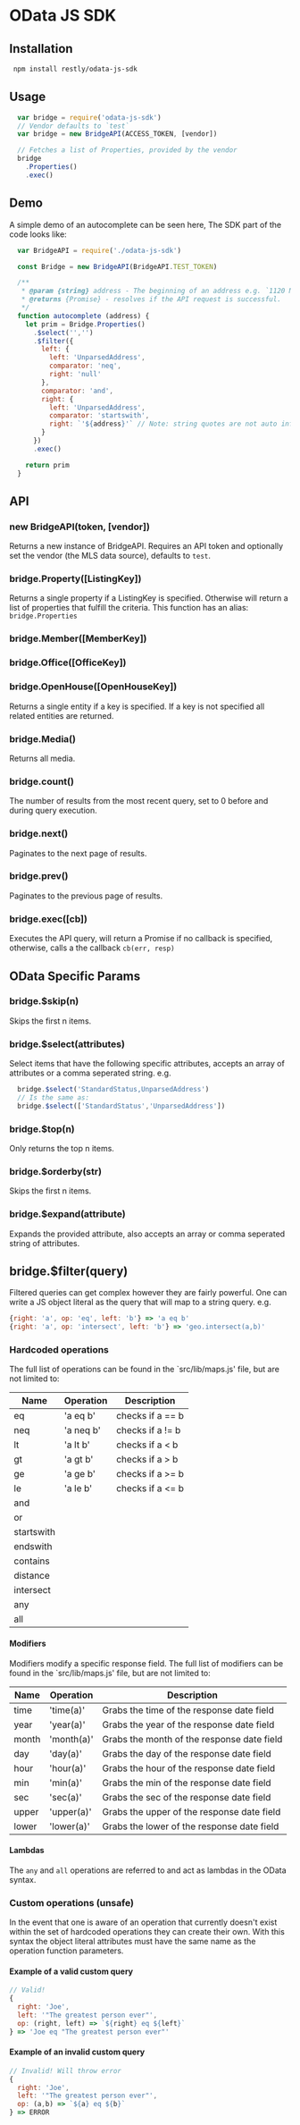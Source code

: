 # OData JS SDK

## Installation
```bash
 npm install restly/odata-js-sdk
```
## Usage
```js
  var bridge = require('odata-js-sdk')
  // Vendor defaults to `test`
  var bridge = new BridgeAPI(ACCESS_TOKEN, [vendor])

  // Fetches a list of Properties, provided by the vendor
  bridge
    .Properties()
    .exec()
```


## Demo
A simple demo of an autocomplete can be seen here,
The SDK part of the code looks like:

```js
  var BridgeAPI = require('./odata-js-sdk')

  const Bridge = new BridgeAPI(BridgeAPI.TEST_TOKEN)

  /**
   * @param {string} address - The beginning of an address e.g. `1120 Mi`
   * @returns {Promise} - resolves if the API request is successful.
   */
  function autocomplete (address) {
    let prim = Bridge.Properties()
      .$select('','')
      .$filter({
        left: {
          left: 'UnparsedAddress',
          comparator: 'neq',
          right: 'null'
        },
        comparator: 'and',
        right: {
          left: 'UnparsedAddress',
          comparator: 'startswith',
          right: `'${address}'` // Note: string quotes are not auto inferred.
        }
      })
      .exec()

    return prim
  }
```


## API
### new BridgeAPI(token, [vendor])
Returns a new instance of BridgeAPI. Requires an API token and optionally set the vendor (the MLS data source), defaults to `test`.

### bridge.Property([ListingKey])
Returns a single property if a ListingKey is specified. Otherwise will return a list of properties that fulfill the criteria. This function has an alias: `bridge.Properties`

### bridge.Member([MemberKey])
### bridge.Office([OfficeKey])
### bridge.OpenHouse([OpenHouseKey])
Returns a single entity if a key is specified. If a key is not specified all related entities are returned.



### bridge.Media()
Returns all media.

### bridge.count()
The number of results from the most recent query, set to 0 before and during query execution.

### bridge.next()
Paginates to the next page of results.

### bridge.prev()
Paginates to the previous page of results.

### bridge.exec([cb])
Executes the API query, will return a Promise if no callback is specified, otherwise, calls a the callback `cb(err, resp)`

## OData Specific Params

### bridge.$skip(n)
  Skips the first n items.
### bridge.$select(attributes)
  Select items that have the following specific attributes, accepts an array of attributes or a comma seperated string. e.g.
  ```js
    bridge.$select('StandardStatus,UnparsedAddress')
    // Is the same as:
    bridge.$select(['StandardStatus','UnparsedAddress'])
  ```
### bridge.$top(n)
  Only returns the top n items.
### bridge.$orderby(str)
  Skips the first n items.
### bridge.$expand(attribute)
  Expands the provided attribute, also accepts an array or comma seperated string of attributes.

## bridge.$filter(query)

Filtered queries can get complex however they are fairly powerful. One can write a JS object literal as the query that will map to a string query. e.g.

```js
{right: 'a', op: 'eq', left: 'b'} => 'a eq b'
{right: 'a', op: 'intersect', left: 'b'} => 'geo.intersect(a,b)'
```

### Hardcoded operations
The full list of operations can be found in the `src/lib/maps.js' file, but are not limited to:

|Name | Operation | Description |
|--|--|--|
|eq| 'a eq b' | checks if a == b |
|neq| 'a neq b' | checks if a != b |
|lt| 'a lt b' | checks if a < b |
|gt| 'a gt b' | checks if a > b |
|ge| 'a ge b' | checks if a >= b |
|le| 'a le b' | checks if a <= b |
|and| | |
|or| | |
|startswith| | |
|endswith| | |
|contains| | |
|distance| | |
|intersect| | |
|any| | |
|all| | |

#### Modifiers
Modifiers modify a specific response field. The full list of modifiers can be found in the `src/lib/maps.js' file, but are not limited to:

|Name | Operation | Description |
| -- | -- | -- |
|time| 'time(a)' | Grabs the time of the response date field |
|year| 'year(a)' | Grabs the year of the response date field |
|month| 'month(a)' | Grabs the month of the response date field |
|day| 'day(a)' | Grabs the day of the response date field |
|hour| 'hour(a)' | Grabs the hour of the response date field |
|min| 'min(a)' | Grabs the min of the response date field |
|sec| 'sec(a)' | Grabs the sec of the response date field |
|upper| 'upper(a)' | Grabs the upper of the response date field |
|lower| 'lower(a)' | Grabs the lower of the response date field |

#### Lambdas
The `any` and `all` operations are referred to and act as lambdas in the OData syntax.


### Custom operations (unsafe)
In the event that one is aware of an operation that currently doesn't exist within the set of hardcoded operations they can create their own. With this syntax the object literal attributes must have the same name as the operation function parameters.

#### Example of a valid custom query
```js
// Valid!
{
  right: 'Joe',
  left: '"The greatest person ever"',
  op: (right, left) => `${right} eq ${left}`
} => 'Joe eq "The greatest person ever"'

```

#### Example of an invalid custom query
```js
// Invalid! Will throw error
{
  right: 'Joe',
  left: '"The greatest person ever"',
  op: (a,b) => `${a} eq ${b}`
} => ERROR
```
